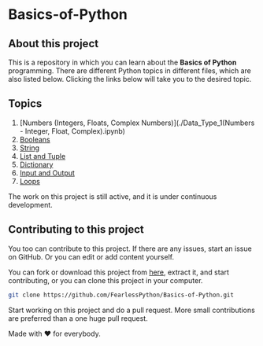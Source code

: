 # Basics-of-Python
## About this project
This is a repository in which you can learn about the **Basics of Python** programming. There are different Python topics in different files, which are also listed below. Clicking the links below will take you to the desired topic.

## Topics
1. [Numbers (Integers, Floats, Complex Numbers)](./Data_Type_1(Numbers - Integer, Float, Complex).ipynb)
2. [Booleans](./Data_Type_2(Boolean).ipynb)
3. [String](./Data_Type_3(String).ipynb)
4. [List and Tuple](./Data_Type_4(List%2C%20Tuples).ipynb)
5. [Dictionary](./Data_Type_5(Dictionary).ipynb)
6. [Input and Output](./INPUT_AND_OUTPUT.ipynb)
7. [Loops](./Loops.ipynb)

The work on this project is still active, and it is under continuous development.

## Contributing to this project
You too can contribute to this project. If there are any issues, start an issue on GitHub. Or you can edit or add content yourself.

You can fork or download this project from [here](https://github.com/FearlessPython/Basics-of-Python/archive/master.zip), extract it, and start contributing, or you can clone this project in your computer.
```bash
git clone https://github.com/FearlessPython/Basics-of-Python.git
```
Start working on this project and do a pull request. More small contributions are preferred than a one huge pull request.

Made with ❤️️ for everybody.